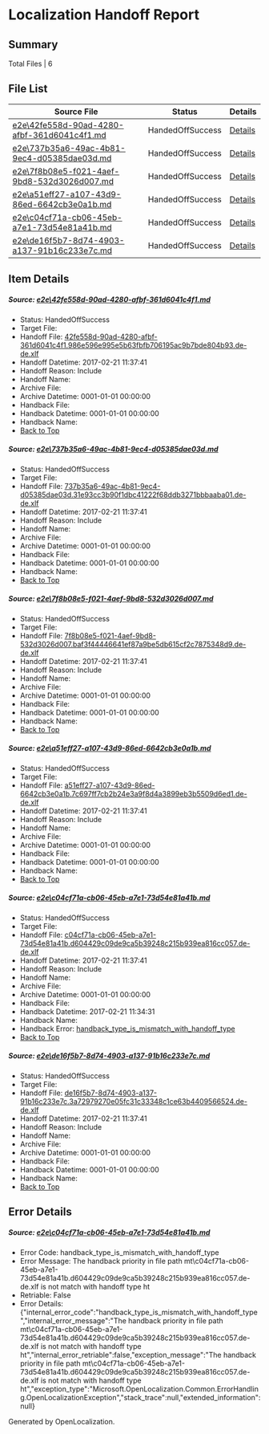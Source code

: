 # <a name='report-top'></a> Localization Handoff Report

## Summary
 Total Files | 6

## File List
 Source File | Status | Details 
 ----------- | ------ | ------- 
 [e2e\42fe558d-90ad-4280-afbf-361d6041c4f1.md](https://github.com/OpenLocalizationTestOrg/ol-test4/blob/2b796c05315d8e8831f8071bc8c7b5a9cdd40f02/e2e/42fe558d-90ad-4280-afbf-361d6041c4f1.md) | HandedOffSuccess | [Details](#13d82219c3f9109d6aae65c89caa60d7a88fcbf71)
 [e2e\737b35a6-49ac-4b81-9ec4-d05385dae03d.md](https://github.com/OpenLocalizationTestOrg/ol-test4/blob/813edc220f3a4ffd8b921ca8c6579419626d9b30/e2e/737b35a6-49ac-4b81-9ec4-d05385dae03d.md) | HandedOffSuccess | [Details](#0f50796cdcb900109931dad39a4136cea91bf0f42)
 [e2e\7f8b08e5-f021-4aef-9bd8-532d3026d007.md](https://github.com/OpenLocalizationTestOrg/ol-test4/blob/5bb7664a82184dd098344059d777acb8ebea3075/e2e/7f8b08e5-f021-4aef-9bd8-532d3026d007.md) | HandedOffSuccess | [Details](#436b226b2c41fb57f5ab594f5498371debcf619e3)
 [e2e\a51eff27-a107-43d9-86ed-6642cb3e0a1b.md](https://github.com/OpenLocalizationTestOrg/ol-test4/blob/4256055fcc5e5dac1d987de138b1c7106e908b29/e2e/a51eff27-a107-43d9-86ed-6642cb3e0a1b.md) | HandedOffSuccess | [Details](#126d1c310f80fc0067fe5d3f24cc7f9df7a1c7417)
 [e2e\c04cf71a-cb06-45eb-a7e1-73d54e81a41b.md](https://github.com/OpenLocalizationTestOrg/ol-test4/blob/9d3887f3cb8546211812d5f8341f8b3c72635d39/e2e/c04cf71a-cb06-45eb-a7e1-73d54e81a41b.md) | HandedOffSuccess | [Details](#d2ba8312c0ab995298ac3f81754cb4ed99dec8d48)
 [e2e\de16f5b7-8d74-4903-a137-91b16c233e7c.md](https://github.com/OpenLocalizationTestOrg/ol-test4/blob/86a7dd5a8c36e84993dadf920ab3d4adf0c3c4c4/e2e/de16f5b7-8d74-4903-a137-91b16c233e7c.md) | HandedOffSuccess | [Details](#87e9a2527a29f71564fdb073cf749addd136b7ef9)

## Item Details
##### <a name='13d82219c3f9109d6aae65c89caa60d7a88fcbf71'></a> Source: [e2e\42fe558d-90ad-4280-afbf-361d6041c4f1.md](https://github.com/OpenLocalizationTestOrg/ol-test4/blob/2b796c05315d8e8831f8071bc8c7b5a9cdd40f02/e2e/42fe558d-90ad-4280-afbf-361d6041c4f1.md)
* Status: HandedOffSuccess
* Target File: 
* Handoff File: [42fe558d-90ad-4280-afbf-361d6041c4f1.986e596e995e5b63fbfb706195ac9b7bde804b93.de-de.xlf](https://github.com/OpenLocalizationTestOrg/ol-test4-handoff/blob/97e1650c427f7711d1e6e589ec0f7a82e31773dc/ol-handoff/OpenLocalizationTestOrg/ol-test4-dede/xinjiang/ht/42fe558d-90ad-4280-afbf-361d6041c4f1.986e596e995e5b63fbfb706195ac9b7bde804b93.de-de.xlf)
* Handoff Datetime: 2017-02-21 11:37:41
* Handoff Reason: Include
* Handoff Name: 
* Archive File: 
* Archive Datetime: 0001-01-01 00:00:00
* Handback File: 
* Handback Datetime: 0001-01-01 00:00:00
* Handback Name: 
* [Back to Top](#report-top)

##### <a name='0f50796cdcb900109931dad39a4136cea91bf0f42'></a> Source: [e2e\737b35a6-49ac-4b81-9ec4-d05385dae03d.md](https://github.com/OpenLocalizationTestOrg/ol-test4/blob/813edc220f3a4ffd8b921ca8c6579419626d9b30/e2e/737b35a6-49ac-4b81-9ec4-d05385dae03d.md)
* Status: HandedOffSuccess
* Target File: 
* Handoff File: [737b35a6-49ac-4b81-9ec4-d05385dae03d.31e93cc3b90f1dbc41222f68ddb3271bbbaaba01.de-de.xlf](https://github.com/OpenLocalizationTestOrg/ol-test4-handoff/blob/97e1650c427f7711d1e6e589ec0f7a82e31773dc/ol-handoff/OpenLocalizationTestOrg/ol-test4-dede/xinjiang/ht/737b35a6-49ac-4b81-9ec4-d05385dae03d.31e93cc3b90f1dbc41222f68ddb3271bbbaaba01.de-de.xlf)
* Handoff Datetime: 2017-02-21 11:37:41
* Handoff Reason: Include
* Handoff Name: 
* Archive File: 
* Archive Datetime: 0001-01-01 00:00:00
* Handback File: 
* Handback Datetime: 0001-01-01 00:00:00
* Handback Name: 
* [Back to Top](#report-top)

##### <a name='436b226b2c41fb57f5ab594f5498371debcf619e3'></a> Source: [e2e\7f8b08e5-f021-4aef-9bd8-532d3026d007.md](https://github.com/OpenLocalizationTestOrg/ol-test4/blob/5bb7664a82184dd098344059d777acb8ebea3075/e2e/7f8b08e5-f021-4aef-9bd8-532d3026d007.md)
* Status: HandedOffSuccess
* Target File: 
* Handoff File: [7f8b08e5-f021-4aef-9bd8-532d3026d007.baf3f44446641ef87a9be5db615cf2c7875348d9.de-de.xlf](https://github.com/OpenLocalizationTestOrg/ol-test4-handoff/blob/97e1650c427f7711d1e6e589ec0f7a82e31773dc/ol-handoff/OpenLocalizationTestOrg/ol-test4-dede/xinjiang/ht/7f8b08e5-f021-4aef-9bd8-532d3026d007.baf3f44446641ef87a9be5db615cf2c7875348d9.de-de.xlf)
* Handoff Datetime: 2017-02-21 11:37:41
* Handoff Reason: Include
* Handoff Name: 
* Archive File: 
* Archive Datetime: 0001-01-01 00:00:00
* Handback File: 
* Handback Datetime: 0001-01-01 00:00:00
* Handback Name: 
* [Back to Top](#report-top)

##### <a name='126d1c310f80fc0067fe5d3f24cc7f9df7a1c7417'></a> Source: [e2e\a51eff27-a107-43d9-86ed-6642cb3e0a1b.md](https://github.com/OpenLocalizationTestOrg/ol-test4/blob/4256055fcc5e5dac1d987de138b1c7106e908b29/e2e/a51eff27-a107-43d9-86ed-6642cb3e0a1b.md)
* Status: HandedOffSuccess
* Target File: 
* Handoff File: [a51eff27-a107-43d9-86ed-6642cb3e0a1b.7c697ff7cb2b24e3a9f8d4a3899eb3b5509d6ed1.de-de.xlf](https://github.com/OpenLocalizationTestOrg/ol-test4-handoff/blob/97e1650c427f7711d1e6e589ec0f7a82e31773dc/ol-handoff/OpenLocalizationTestOrg/ol-test4-dede/xinjiang/ht/a51eff27-a107-43d9-86ed-6642cb3e0a1b.7c697ff7cb2b24e3a9f8d4a3899eb3b5509d6ed1.de-de.xlf)
* Handoff Datetime: 2017-02-21 11:37:41
* Handoff Reason: Include
* Handoff Name: 
* Archive File: 
* Archive Datetime: 0001-01-01 00:00:00
* Handback File: 
* Handback Datetime: 0001-01-01 00:00:00
* Handback Name: 
* [Back to Top](#report-top)

##### <a name='d2ba8312c0ab995298ac3f81754cb4ed99dec8d48'></a> Source: [e2e\c04cf71a-cb06-45eb-a7e1-73d54e81a41b.md](https://github.com/OpenLocalizationTestOrg/ol-test4/blob/9d3887f3cb8546211812d5f8341f8b3c72635d39/e2e/c04cf71a-cb06-45eb-a7e1-73d54e81a41b.md)
* Status: HandedOffSuccess
* Target File: 
* Handoff File: [c04cf71a-cb06-45eb-a7e1-73d54e81a41b.d604429c09de9ca5b39248c215b939ea816cc057.de-de.xlf](https://github.com/OpenLocalizationTestOrg/ol-test4-handoff/blob/97e1650c427f7711d1e6e589ec0f7a82e31773dc/ol-handoff/OpenLocalizationTestOrg/ol-test4-dede/xinjiang/ht/c04cf71a-cb06-45eb-a7e1-73d54e81a41b.d604429c09de9ca5b39248c215b939ea816cc057.de-de.xlf)
* Handoff Datetime: 2017-02-21 11:37:41
* Handoff Reason: Include
* Handoff Name: 
* Archive File: 
* Archive Datetime: 0001-01-01 00:00:00
* Handback File: 
* Handback Datetime: 2017-02-21 11:34:31
* Handback Name: 
* Handback Error: [handback_type_is_mismatch_with_handoff_type](#d2ba8312c0ab995298ac3f81754cb4ed99dec8d48handback_type_is_mismatch_with_handoff_type)
* [Back to Top](#report-top)

##### <a name='87e9a2527a29f71564fdb073cf749addd136b7ef9'></a> Source: [e2e\de16f5b7-8d74-4903-a137-91b16c233e7c.md](https://github.com/OpenLocalizationTestOrg/ol-test4/blob/86a7dd5a8c36e84993dadf920ab3d4adf0c3c4c4/e2e/de16f5b7-8d74-4903-a137-91b16c233e7c.md)
* Status: HandedOffSuccess
* Target File: 
* Handoff File: [de16f5b7-8d74-4903-a137-91b16c233e7c.3a72979270e05fc31c33348c1ce63b4409566524.de-de.xlf](https://github.com/OpenLocalizationTestOrg/ol-test4-handoff/blob/97e1650c427f7711d1e6e589ec0f7a82e31773dc/ol-handoff/OpenLocalizationTestOrg/ol-test4-dede/xinjiang/ht/de16f5b7-8d74-4903-a137-91b16c233e7c.3a72979270e05fc31c33348c1ce63b4409566524.de-de.xlf)
* Handoff Datetime: 2017-02-21 11:37:41
* Handoff Reason: Include
* Handoff Name: 
* Archive File: 
* Archive Datetime: 0001-01-01 00:00:00
* Handback File: 
* Handback Datetime: 0001-01-01 00:00:00
* Handback Name: 
* [Back to Top](#report-top)


## Error Details
##### <a name='d2ba8312c0ab995298ac3f81754cb4ed99dec8d48handback_type_is_mismatch_with_handoff_type'></a> Source: [e2e\c04cf71a-cb06-45eb-a7e1-73d54e81a41b.md](#d2ba8312c0ab995298ac3f81754cb4ed99dec8d48)
* Error Code: handback_type_is_mismatch_with_handoff_type
* Error Message: The handback priority in file path mt\c04cf71a-cb06-45eb-a7e1-73d54e81a41b.d604429c09de9ca5b39248c215b939ea816cc057.de-de.xlf is not match with handoff type ht
* Retriable: False
* Error Details: {"internal_error_code":"handback_type_is_mismatch_with_handoff_type","internal_error_message":"The handback priority in file path mt\\c04cf71a-cb06-45eb-a7e1-73d54e81a41b.d604429c09de9ca5b39248c215b939ea816cc057.de-de.xlf is not match with handoff type ht","internal_error_retriable":false,"exception_message":"The handback priority in file path mt\\c04cf71a-cb06-45eb-a7e1-73d54e81a41b.d604429c09de9ca5b39248c215b939ea816cc057.de-de.xlf is not match with handoff type ht","exception_type":"Microsoft.OpenLocalization.Common.ErrorHandling.OpenLocalizationException","stack_trace":null,"extended_information":null}


Generated by OpenLocalization.
